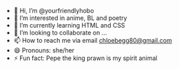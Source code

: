- 👋 Hi, I’m @yourfriendlyhobo
- 👀 I’m interested in anime, BL and poetry
- 🌱 I’m currently learning HTML and CSS
- 💞️ I’m looking to collaborate on ...
- 📫 How to reach me via email chloebegg80@gmail.com
- 😄 Pronouns: she/her
- ⚡ Fun fact: Pepe the king prawn is my spirit animal

<!---
yourfriendlyhobo/yourfriendlyhobo is a ✨ special ✨ repository because its `README.md` (this file) appears on your GitHub profile.
You can click the Preview link to take a look at your changes.
--->
